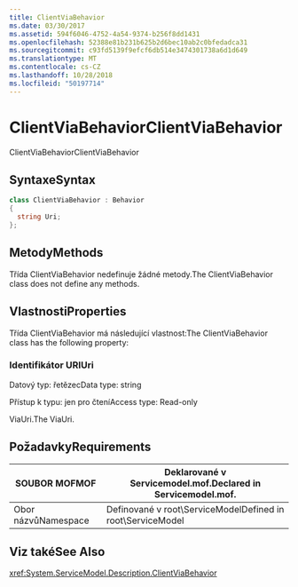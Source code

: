 ```yaml
---
title: ClientViaBehavior
ms.date: 03/30/2017
ms.assetid: 594f6046-4752-4a54-9374-b256f8dd1431
ms.openlocfilehash: 52388e81b231b625b2d6bec10ab2c0bfedadca31
ms.sourcegitcommit: c93fd5139f9efcf6db514e3474301738a6d1d649
ms.translationtype: MT
ms.contentlocale: cs-CZ
ms.lasthandoff: 10/28/2018
ms.locfileid: "50197714"
---
```

# <a name="clientviabehavior"></a><span data-ttu-id="7303f-102">ClientViaBehavior</span><span class="sxs-lookup"><span data-stu-id="7303f-102">ClientViaBehavior</span></span>
<span data-ttu-id="7303f-103">ClientViaBehavior</span><span class="sxs-lookup"><span data-stu-id="7303f-103">ClientViaBehavior</span></span>  
  
## <a name="syntax"></a><span data-ttu-id="7303f-104">Syntaxe</span><span class="sxs-lookup"><span data-stu-id="7303f-104">Syntax</span></span>  
  
```csharp
class ClientViaBehavior : Behavior  
{  
  string Uri;  
};  
```  
  
## <a name="methods"></a><span data-ttu-id="7303f-105">Metody</span><span class="sxs-lookup"><span data-stu-id="7303f-105">Methods</span></span>  
 <span data-ttu-id="7303f-106">Třída ClientViaBehavior nedefinuje žádné metody.</span><span class="sxs-lookup"><span data-stu-id="7303f-106">The ClientViaBehavior class does not define any methods.</span></span>  
  
## <a name="properties"></a><span data-ttu-id="7303f-107">Vlastnosti</span><span class="sxs-lookup"><span data-stu-id="7303f-107">Properties</span></span>  
 <span data-ttu-id="7303f-108">Třída ClientViaBehavior má následující vlastnost:</span><span class="sxs-lookup"><span data-stu-id="7303f-108">The ClientViaBehavior class has the following property:</span></span>  
  
### <a name="uri"></a><span data-ttu-id="7303f-109">Identifikátor URI</span><span class="sxs-lookup"><span data-stu-id="7303f-109">Uri</span></span>  
 <span data-ttu-id="7303f-110">Datový typ: řetězec</span><span class="sxs-lookup"><span data-stu-id="7303f-110">Data type: string</span></span>  
  
 <span data-ttu-id="7303f-111">Přístup k typu: jen pro čtení</span><span class="sxs-lookup"><span data-stu-id="7303f-111">Access type: Read-only</span></span>  
  
 <span data-ttu-id="7303f-112">ViaUri.</span><span class="sxs-lookup"><span data-stu-id="7303f-112">The ViaUri.</span></span>  
  
## <a name="requirements"></a><span data-ttu-id="7303f-113">Požadavky</span><span class="sxs-lookup"><span data-stu-id="7303f-113">Requirements</span></span>  
  
|<span data-ttu-id="7303f-114">SOUBOR MOF</span><span class="sxs-lookup"><span data-stu-id="7303f-114">MOF</span></span>|<span data-ttu-id="7303f-115">Deklarované v Servicemodel.mof.</span><span class="sxs-lookup"><span data-stu-id="7303f-115">Declared in Servicemodel.mof.</span></span>|  
|---------|-----------------------------------|  
|<span data-ttu-id="7303f-116">Obor názvů</span><span class="sxs-lookup"><span data-stu-id="7303f-116">Namespace</span></span>|<span data-ttu-id="7303f-117">Definované v root\ServiceModel</span><span class="sxs-lookup"><span data-stu-id="7303f-117">Defined in root\ServiceModel</span></span>|  
  
## <a name="see-also"></a><span data-ttu-id="7303f-118">Viz také</span><span class="sxs-lookup"><span data-stu-id="7303f-118">See Also</span></span>  
 <xref:System.ServiceModel.Description.ClientViaBehavior>

